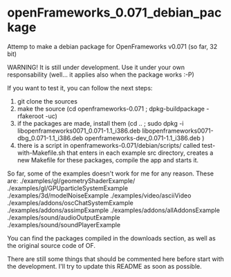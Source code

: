 openFrameworks_0.071_debian_package
===================================

Attemp to make a debian package for OpenFrameworks v0.071 (so far, 32 bit)

WARNING! It is still under development. Use it under your own responsability (well... it applies also when the package works :-P)

If you want to test it, you can follow the next steps:

1. git clone the sources
2. make the source (cd openframeworks-0.071 ; dpkg-buildpackage -rfakeroot -uc)
3. if the packages are made, install them (cd .. ; sudo dpkg -i libopenframeworks0071_0.071-1.1_i386.deb libopenframeworks0071-dbg_0.071-1.1_i386.deb openframeworks-dev_0.071-1.1_i386.deb )
4. there is a script in openframeworks-0.071/debian/scripts/ called test-with-Makefile.sh that enters in each example src directory, creates a new Makefile for these packages, compile the app and starts it.

So far, some of the examples doesn't work for me for any reason. These are:
./examples/gl/geometryShaderExample/
./examples/gl/GPUparticleSystemExample
./examples/3d/modelNoiseExample
./examples/video/asciiVideo
./examples/addons/oscChatSystemExample
./examples/addons/assimpExample
./examples/addons/allAddonsExample
./examples/sound/audioOutputExample
./examples/sound/soundPlayerExample

You can find the packages compiled in the downloads section, as well as the original source code of OF.

There are still some things that should be commented here before start with the development. I'll try to update this README as soon as possible.
 
